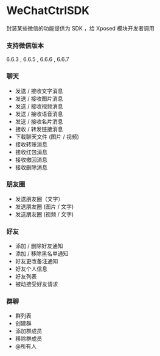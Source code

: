 
# WeChatCtrlSDK
 封装某些微信的功能提供为 SDK ，给 Xposed 模块开发者调用

### 支持微信版本 ###  
6.6.3 , 6.6.5 , 6.6.6 , 6.6.7
 
### 聊天 ###
<ul>
 <li>发送 / 接收文字消息 </li>
 <li>发送 / 接收图片消息 </li>
 <li>发送 / 接收视频消息 </li>
 <li>发送 / 接收语音消息 </li>
 <li>发送 / 接收名片消息 </li>
 <li>接收 / 转发链接消息 </li>
 <li>下载聊天文件 (图片 / 视频) </li>
 <li>接收转账消息 </li>
 <li>接收红包消息 </li>
 <li>接收撤回消息 </li>
 <li>接收删除消息 </li>
</ul>

### 朋友圈 ###
<ul>
 <li>发送朋友圈（文字） </li>
 <li>发送朋友圈 (图片 / 文字) </li>
 <li>发送朋友圈 (视频 / 文字) </li>
</ul>

### 好友 ###
<ul>
 <li>添加 / 删除好友通知 </li>
 <li>添加 / 移除黑名单通知 </li>
 <li>好友更改备注通知 </li>
 <li>好友个人信息 </li>
 <li>好友列表 </li>
 <li>被动接受好友请求</li>
</ul>

### 群聊 ###
<ul>
 <li>群列表 </li>
 <li>创建群 </li>
 <li>添加群成员 </li>
 <li>移除群成员 </li>
 <li>@所有人 </li>
</ul>


